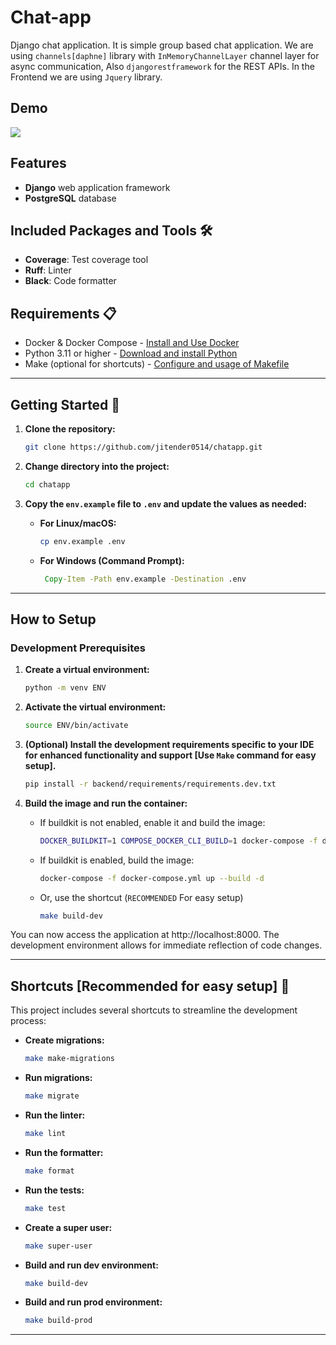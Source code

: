 # Chat-app

Django chat application. It is simple group based chat application. We are using `channels[daphne]` library with `InMemoryChannelLayer` channel layer for async communication, Also `djangorestframework` for the REST APIs. In the Frontend we are using `Jquery` library.

## Demo

![](https://github.com/jitender0514/chatapp/blob/main/docs/demo.gif)


## Features

- **Django** web application framework
- **PostgreSQL** database


## Included Packages and Tools 🛠️

- **Coverage**: Test coverage tool
- **Ruff**: Linter
- **Black**: Code formatter

## Requirements 📋

- Docker & Docker Compose - [Install and Use Docker](https://www.tutorialspoint.com/docker/docker_installation.htm)
- Python 3.11 or higher - [Download and install Python](https://www.python.org/downloads/)
- Make (optional for shortcuts) - [Configure and usage of Makefile](https://earthly.dev/blog/docker-and-makefiles/)

---

## Getting Started 🏁

1. **Clone the repository:**
    ```bash
    git clone https://github.com/jitender0514/chatapp.git
    ```

2. **Change directory into the project:**
    ```bash
    cd chatapp
    ```

3. **Copy the `env.example` file to `.env` and update the values as needed:**  

   - **For Linux/macOS:**  
     ```bash
     cp env.example .env
     ```
   - **For Windows (Command Prompt):**  
     ```cmd
      Copy-Item -Path env.example -Destination .env
     ```

---

## How to  Setup

### Development Prerequisites

1. **Create a virtual environment:**
    ```bash
    python -m venv ENV
    ```

2. **Activate the virtual environment:**
    ```bash
    source ENV/bin/activate
    ```

3. **(Optional) Install the development requirements specific to your IDE for enhanced functionality and support [Use `Make` command for easy setup].**
    ```bash
    pip install -r backend/requirements/requirements.dev.txt
    ```

4. **Build the image and run the container:**  
   
   - If buildkit is not enabled, enable it and build the image:
     ```bash
     DOCKER_BUILDKIT=1 COMPOSE_DOCKER_CLI_BUILD=1 docker-compose -f docker-compose.yml up --build -d
     ```
   
   - If buildkit is enabled, build the image:
     ```bash
     docker-compose -f docker-compose.yml up --build -d
     ```
   
   - Or, use the shortcut (`RECOMMENDED` For easy setup)
     ```bash
     make build-dev
     ```

You can now access the application at http://localhost:8000. The development environment allows for immediate reflection of code changes.

---

## Shortcuts [Recommended for easy setup] 🔑

This project includes several shortcuts to streamline the development process:

- **Create migrations:**
    ```bash
    make make-migrations
    ```

- **Run migrations:**
    ```bash
    make migrate
    ```

- **Run the linter:**
    ```bash
    make lint
    ```

- **Run the formatter:**
    ```bash
    make format
    ```

- **Run the tests:**
    ```bash
    make test
    ```

- **Create a super user:**
    ```bash
    make super-user
    ```

- **Build and run dev environment:**
    ```bash
    make build-dev
    ```

- **Build and run prod environment:**
    ```bash
    make build-prod
    ```
---